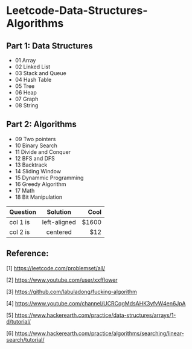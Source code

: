 # Leetcode-Data-Structures-Algorithms

## Part 1: Data Structures 
- 01 Array
- 02 Linked List
- 03 Stack and Queue
- 04 Hash Table
- 05 Tree
- 06 Heap
- 07 Graph
- 08 String

## Part 2: Algorithms
- 09 Two pointers
- 10 Binary Search
- 11 Divide and Conquer
- 12 BFS and DFS
- 13 Backtrack
- 14 Sliding Window
- 15 Dynammic Programming
- 16 Greedy Algorithm
- 17 Math
- 18 Bit Manipulation

| Question |    Solution   |  Cool |
|----------|:-------------:|------:|
| col 1 is |  left-aligned | $1600 |
| col 2 is |    centered   |   $12 |


## Reference:
[1] https://leetcode.com/problemset/all/

[2] https://www.youtube.com/user/xxfflower

[3] https://github.com/labuladong/fucking-algorithm

[4] https://www.youtube.com/channel/UCRCqgMdsAHK3yfvW4en6JpA

[5] https://www.hackerearth.com/practice/data-structures/arrays/1-d/tutorial/

[6] https://www.hackerearth.com/practice/algorithms/searching/linear-search/tutorial/
